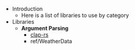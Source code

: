 - Introduction
	- Here is a list of libraries to use by category
- Libraries
	- **Argument Parsing**
		- [clap-rs](https://github.com/clap-rs/clap)
		- ref/WeatherData